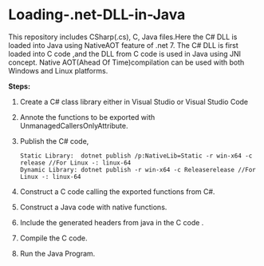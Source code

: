 # Loading-.net-DLL-in-Java

This repository includes CSharp(.cs), C, Java files.Here the C# DLL is loaded into Java using NativeAOT feature of .net 7.
The C# DLL is first loaded into C code ,and the DLL from  C code is used in Java using JNI concept.
Native AOT(Ahead Of Time)compilation can be used with both Windows and Linux platforms.

**Steps:**

1) Create a C# class library either in Visual Studio or Visual Studio Code    

2) Annote the functions to be exported with UnmanagedCallersOnlyAttribute.

3) Publish the C# code,

       Static Library:  dotnet publish /p:NativeLib=Static -r win-x64 -c release //For Linux -: linux-64
       Dynamic Library: dotnet publish -r win-x64 -c Releaserelease //For Linux -: linux-64
       
4) Construct a C code calling the exported functions from C#.

5) Construct a Java code with native functions.

6) Include the generated headers from java in the C code .

7) Compile the C code.

8) Run the Java Program.
    

